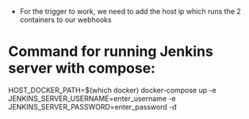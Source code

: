- For the trigger to work, we need to add the host ip which runs the 2 containers to our webhooks

# Command for running Jenkins server with compose:
HOST_DOCKER_PATH=$(which docker) docker-compose up -e JENKINS_SERVER_USERNAME=enter_username -e JENKINS_SERVER_PASSWORD=enter_password -d
